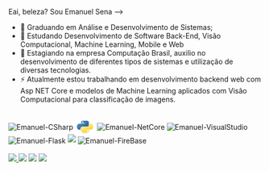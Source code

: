 Eai,  beleza?   Sou Emanuel Sena -->

- 🔭 Graduando em Análise e Desenvolvimento de Sistemas;
- 🌱 Estudando Desenvolvimento de Software Back-End, Visão Computacional, Machine Learning,  Mobile e Web
- 🧠 Estagiando na empresa Computação Brasil, auxilio no desenvolvimento de diferentes tipos de sistemas e utilização de diversas tecnologias.
- ⚡ Atualmente estou trabalhando em desenvolvimento backend web com Asp NET Core e modelos de Machine Learning aplicados com Visão Computacional para classificação de imagens.





<div style="display: inline_block"><br>



  <img align="center" alt="Emanuel-CSharp" height="30" width="40" src="https://cdn.jsdelivr.net/gh/devicons/devicon/icons/csharp/csharp-original.svg">
  <img align="center" alt="Emanuel-Python" height="30" width="40" src="https://raw.githubusercontent.com/devicons/devicon/master/icons/python/python-original.svg">

  <img align="center" alt="Emanuel-NetCore" height="30" width="40"  src="https://cdn.jsdelivr.net/gh/devicons/devicon/icons/dotnetcore/dotnetcore-original.svg" />
  <img align="center" alt="Emanuel-VisualStudio" height="30" width="40" src="https://cdn.jsdelivr.net/gh/devicons/devicon/icons/visualstudio/visualstudio-plain.svg" />
  <img align="center" alt="Emanuel-Flask" height="30" width="40" src="https://cdn.jsdelivr.net/gh/devicons/devicon/icons/flask/flask-original.svg">
<img src="https://cdn.jsdelivr.net/gh/devicons/devicon/icons/microsoftsqlserver/microsoftsqlserver-plain-wordmark.svg" />
  <img align="center" alt="Emanuel-FireBase" height="30" width="40" src="https://cdn.jsdelivr.net/gh/devicons/devicon/icons/firebase/firebase-plain-wordmark.svg">

          
</div>

<div style="display: inline_block"><br> 
 <a href="https://www.tiktok.com/@_emanuelsena" target="_blank"><img src=https://img.shields.io/badge/TikTok-000000?style=for-the-badge&logo=tiktok&logoColor=white>
 <a href="https://instagram.com/_emanuelsena_" target="_blank"><img src="https://img.shields.io/badge/-Instagram-%23E4405F?style=for-the-badge&logo=instagram&logoColor=white" target="_blank"></a>
 <a href = "mailto:senamanu.ms@gmail.com"><img src="https://img.shields.io/badge/-Gmail-%23333?style=for-the-badge&logo=gmail&logoColor=white" target="_blank"></a>
 <a href="https://www.linkedin.com/in/emanuel-sena-089754240/" target="_blank"><img src="https://img.shields.io/badge/-LinkedIn-%230077B5?style=for-the-badge&logo=linkedin&logoColor=white" target="_blank"></a> 
</div>
